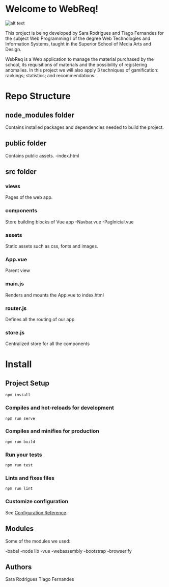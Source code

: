 ﻿# Welcome to WebReq!
![alt text](https://raw.githubusercontent.com/TiagoNandes/WebReq/master/LOGO%203.png)


This project is being developed by Sara Rodrigues and Tiago Fernandes for the subject Web Programming I of the degree Web Technologies and Information Systems, taught in the Superior School of Media Arts and Design.

WebReq is a Web application to manage the material purchased by the school, its requisitions of materials and the possibility of registering anomalies. In this project we will also apply 3 techniques of gamification: rankings; statistics; and recommendations.




# Repo Structure

## node_modules folder


Contains installed packages and dependencies needed to build the project.

## public folder


Contains public assets.
-index.html




## src folder

### views 
Pages of the web app.
### components

Store building blocks of Vue app
-Navbar.vue
-PagInicial.vue

### assets 
Static assets such as css, fonts and images.

### App.vue
Parent view

### main.js
Renders and mounts the App.vue to index.html

### router.js

Defines all the routing of our app
### store.js

Centralized store for all the components

# Install

## Project Setup


```
npm install
```


### Compiles and hot-reloads for development

```
npm run serve
```

### Compiles and minifies for production

```
npm run build
```

### Run your tests

```
npm run test
```

### Lints and fixes files
```
npm run lint
```

### Customize configuration

See [Configuration Reference](https://cli.vuejs.org/config/).


## Modules

Some of the modules we used:

-babel
-node lib
-vue
-webassembly
-bootstrap
-browserify


## Authors

Sara Rodrigues
Tiago Fernandes

